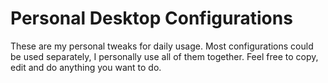 # Personal Desktop Configurations

These are my personal tweaks for daily usage. Most configurations could be used separately, I personally use all of them together. Feel free to copy, edit and do anything you want to do.
